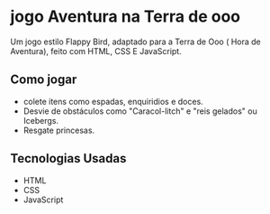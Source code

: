 # jogo Aventura na Terra de ooo
 Um jogo estilo Flappy Bird, adaptado para a Terra de Ooo ( Hora de Aventura), feito com HTML, CSS E JavaScript.

 ## Como jogar
 - colete itens como espadas, enquiridios e doces. 
 - Desvie de obstáculos como "Caracol-litch" e "reis gelados" ou Icebergs.
 - Resgate princesas.

## Tecnologias Usadas
- HTML
- CSS
- JavaScript
